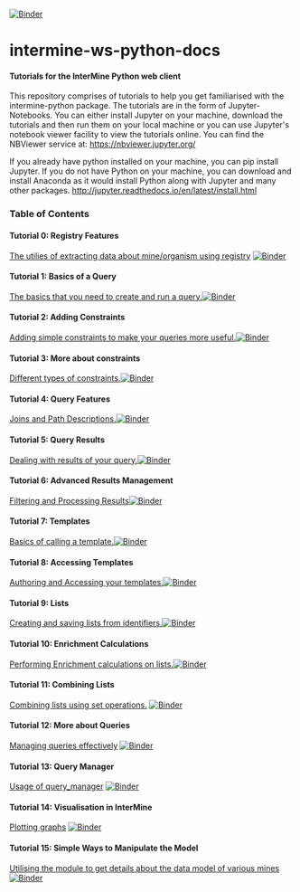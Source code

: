 [![Binder](https://mybinder.org/badge.svg)](https://mybinder.org/v2/gh/intermine/intermine-ws-python-docs/master)

# intermine-ws-python-docs
#### Tutorials for the InterMine Python web client

This repository comprises of tutorials to help you get familiarised with the intermine-python package. The tutorials are in the form of Jupyter-Notebooks. You can either install Jupyter on your machine, download the tutorials and then run them on your local machine or you can use Jupyter's notebook viewer facility to view the tutorials online. 
You can find the NBViewer service at: https://nbviewer.jupyter.org/

If you already have python installed on your machine, you can pip install Jupyter. If you do not have Python on your machine, you can download and install Anaconda as it would install Python along with Jupyter and many other packages. 
http://jupyter.readthedocs.io/en/latest/install.html


### Table of Contents
#### Tutorial 0: Registry Features
[The utilies of extracting data about mine/organism using registry](00-tutorial.ipynb) [![Binder](https://mybinder.org/badge.svg)](https://mybinder.org/v2/gh/yochannah/intermine-ws-python-docs/empty-tutorial?filepath=00-tutorial.ipynb)

#### Tutorial 1: Basics of a Query
[The basics that you need to create and run a query.](01-tutorial.ipynb)[![Binder](https://mybinder.org/badge.svg)](https://mybinder.org/v2/gh/yochannah/intermine-ws-python-docs/empty-tutorial?filepath=01-tutorial.ipynb)

#### Tutorial 2: Adding Constraints
[Adding simple constraints to make your queries more useful.](02-tutorial.ipynb)[![Binder](https://mybinder.org/badge.svg)](https://mybinder.org/v2/gh/yochannah/intermine-ws-python-docs/empty-tutorial?filepath=02-tutorial.ipynb)

#### Tutorial 3: More about constraints
[Different types of constraints.](03-tutorial.ipynb)[![Binder](https://mybinder.org/badge.svg)](https://mybinder.org/v2/gh/yochannah/intermine-ws-python-docs/empty-tutorial?filepath=03-tutorial.ipynb)

#### Tutorial 4: Query Features
[Joins and Path Descriptions.](04-tutorial.ipynb)[![Binder](https://mybinder.org/badge.svg)](https://mybinder.org/v2/gh/yochannah/intermine-ws-python-docs/empty-tutorial?filepath=04-tutorial.ipynb)


#### Tutorial 5: Query Results
[Dealing with results of your query.](05-tutorial.ipynb)[![Binder](https://mybinder.org/badge.svg)](https://mybinder.org/v2/gh/yochannah/intermine-ws-python-docs/empty-tutorial?filepath=05-tutorial.ipynb)

#### Tutorial 6: Advanced Results Management
[Filtering and Processing Results](06-tutorial.ipynb)[![Binder](https://mybinder.org/badge.svg)](https://mybinder.org/v2/gh/yochannah/intermine-ws-python-docs/empty-tutorial?filepath=06-tutorial.ipynb)

#### Tutorial 7: Templates
[Basics of calling a template.](07-tutorial.ipynb)[![Binder](https://mybinder.org/badge.svg)](https://mybinder.org/v2/gh/yochannah/intermine-ws-python-docs/empty-tutorial?filepath=07-tutorial.ipynb)

#### Tutorial 8: Accessing Templates
[Authoring and Accessing your templates.](08-tutorial.ipynb)[![Binder](https://mybinder.org/badge.svg)](https://mybinder.org/v2/gh/yochannah/intermine-ws-python-docs/empty-tutorial?filepath=08-tutorial.ipynb)

#### Tutorial 9: Lists
[Creating and saving lists from identifiers.](09-tutorial.ipynb)[![Binder](https://mybinder.org/badge.svg)](https://mybinder.org/v2/gh/yochannah/intermine-ws-python-docs/empty-tutorial?filepath=09-tutorial.ipynb)

#### Tutorial 10: Enrichment Calculations
[Performing Enrichment calculations on lists.](10-tutorial.ipynb)[![Binder](https://mybinder.org/badge.svg)](https://mybinder.org/v2/gh/yochannah/intermine-ws-python-docs/empty-tutorial?filepath=10-tutorial.ipynb)

#### Tutorial 11: Combining Lists
[Combining lists using set operations.](11-tutorial.ipynb) [![Binder](https://mybinder.org/badge.svg)](https://mybinder.org/v2/gh/yochannah/intermine-ws-python-docs/empty-tutorial?filepath=11-tutorial.ipynb)

#### Tutorial 12: More about Queries
[Managing queries effectively](12-tutorial.ipynb) [![Binder](https://mybinder.org/badge.svg)](https://mybinder.org/v2/gh/yochannah/intermine-ws-python-docs/empty-tutorial?filepath=12-tutorial.ipynb)

#### Tutorial 13: Query Manager
[Usage of query_manager](13-tutorial.ipynb) [![Binder](https://mybinder.org/badge.svg)](https://mybinder.org/v2/gh/yochannah/intermine-ws-python-docs/empty-tutorial?filepath=13-tutorial.ipynb)

#### Tutorial 14: Visualisation in InterMine
[Plotting graphs](14-tutorial.ipynb) [![Binder](https://mybinder.org/badge.svg)](https://mybinder.org/v2/gh/yochannah/intermine-ws-python-docs/empty-tutorial?filepath=14-tutorial.ipynb)

#### Tutorial 15: Simple Ways to Manipulate the Model
[Utilising the module to get details about the data model of various mines](15-tutorial.ipynb) [![Binder](https://mybinder.org/badge.svg)](https://mybinder.org/v2/gh/yochannah/intermine-ws-python-docs/empty-tutorial?filepath=15-tutorial.ipynb)
